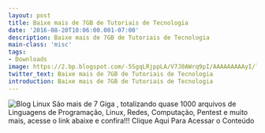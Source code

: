 ```yaml
---
layout: post
title: Baixe mais de 7GB de Tutoriais de Tecnologia
date: '2016-08-20T10:06:00.001-07:00'
description: Baixe mais de 7GB de Tutoriais de Tecnologia
main-class: 'misc'
tags:
- Downloads
image: https://2.bp.blogspot.com/-5SgqLRjppLA/V7J0AWrq9pI/AAAAAAAAAyI/lwTpNe8y_9YXMdboq0jFHkUWh9D3regMQCPcB/s72-c/mais-de-7GB.png
twitter_text: Baixe mais de 7GB de Tutoriais de Tecnologia
introduction: Baixe mais de 7GB de Tutoriais de Tecnologia
---
```

![Blog Linux](https://2.bp.blogspot.com/-5SgqLRjppLA/V7J0AWrq9pI/AAAAAAAAAyI/lwTpNe8y_9YXMdboq0jFHkUWh9D3regMQCPcB/s640/mais-de-7GB.png "Blog Linux")
São mais de 7 Giga , totalizando quase 1000 arquivos de Linguagens de Programação, Linux, Redes, Computação, Pentest e muito mais, acesse o link abaixe e confira!!!
Clique Aqui Para Acessar o Conteúdo
